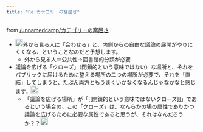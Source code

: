 ```yaml
---
title: "Re:カテゴリーの窮屈さ"
---
```


from [/unnamedcamp/カテゴリーの窮屈さ](https://scrapbox.io/unnamedcamp/カテゴリーの窮屈さ)
- <img src='https://scrapbox.io/api/pages/unnamedcamp/rashita/icon' alt='/unnamedcamp/rashita.icon' height="19.5"/>外から見る人に「合わせる」と、内側からの自由な議論の展開がやりにくくなる、ということなのだと予想します。
    - 外から見る人＝公共性→図書館的分類が必要
- 議論を広げる「クローズ」（閉鎖的という意味ではない）な場所と、それをパブリックに届けるために整える場所の二つの場所が必要で、それを「直結」してしまうと、たぶん両方ともうまくいかなくなるんじゃなかなと感じます。<img src='https://scrapbox.io/api/pages/unnamedcamp/rashita/icon' alt='/unnamedcamp/rashita.icon' height="19.5"/>
    - 「議論を広げる場所」が「[[閉鎖的という意味ではないクローズ]]」であるという場合の、この「クローズ」は、なんらかの場の属性でありかつ議論を広げるために必要な属性であると思うが、それはなんだろうか？？<img src='https://scrapbox.io/api/pages/unnamedcamp/nishio/icon' alt='/unnamedcamp/nishio.icon' height="19.5"/>